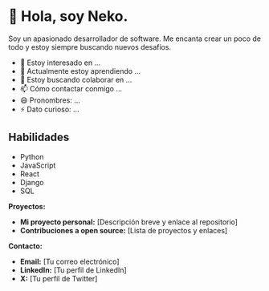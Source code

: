 # 👋 Hola, soy Neko.

Soy un apasionado desarrollador de software. Me encanta crear un poco de todo y estoy siempre buscando nuevos desafíos.

- 👀 Estoy interesado en ...
- 🌱 Actualmente estoy aprendiendo ...
- 💞️ Estoy buscando colaborar en ...
- 📫 Cómo contactar conmigo ...
- 😄 Pronombres: ...
- ⚡ Dato curioso: ...


## Habilidades

* Python
* JavaScript
* React
* Django
* SQL

**Proyectos:**

* **Mi proyecto personal:** [Descripción breve y enlace al repositorio]
* **Contribuciones a open source:** [Lista de proyectos y enlaces]

**Contacto:**

* **Email:** [Tu correo electrónico]
* **LinkedIn:** [Tu perfil de LinkedIn]
* **X:** [Tu perfil de Twitter]

